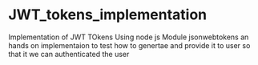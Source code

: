 # JWT_tokens_implementation
Implementation of JWT TOkens Using node js Module jsonwebtokens an hands on implementaion to test how to genertae and provide it to user so that it we can  authenticated the user 
